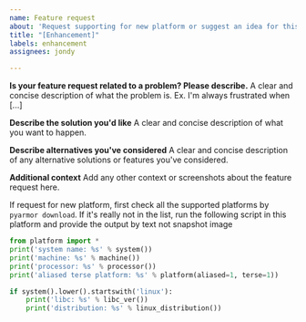 ```yaml
---
name: Feature request
about: 'Request supporting for new platform or suggest an idea for this project '
title: "[Enhancement]"
labels: enhancement
assignees: jondy

---
```


**Is your feature request related to a problem? Please describe.**
A clear and concise description of what the problem is. Ex. I'm always frustrated when [...]

**Describe the solution you'd like**
A clear and concise description of what you want to happen.

**Describe alternatives you've considered**
A clear and concise description of any alternative solutions or features you've considered.

**Additional context**
Add any other context or screenshots about the feature request here.

If request for new platform, first check all the supported platforms by `pyarmor download`. If it's really not in the list, run the following script in this platform and provide the output by text not snapshot image

```python
from platform import *
print('system name: %s' % system())
print('machine: %s' % machine())
print('processor: %s' % processor())
print('aliased terse platform: %s' % platform(aliased=1, terse=1))

if system().lower().startswith('linux'):
    print('libc: %s' % libc_ver())
    print('distribution: %s' % linux_distribution())
```
